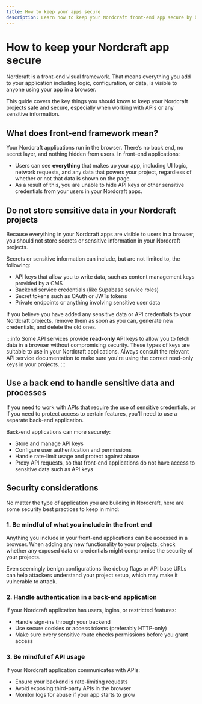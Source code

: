 ```yaml
---
title: How to keep your apps secure
description: Learn how to keep your Nordcraft front-end app secure by being mindful of exposing secret API credentials and other sensitive data.
---
```


# How to keep your Nordcraft app secure

Nordcraft is a front-end visual framework. That means everything you add to your application including logic, configuration, or data, is visible to anyone using your app in a browser.

This guide covers the key things you should know to keep your Nordcraft projects safe and secure, especially when working with APIs or any sensitive information.

## What does front-end framework mean?

Your Nordcraft applications run in the browser. There’s no back end, no secret layer, and nothing hidden from users. In front-end applications:

- Users can see **everything** that makes up your app, including UI logic, network requests, and any data that powers your project, regardless of whether or not that data is shown on the page.
- As a result of this, you are unable to hide API keys or other sensitive credentials from your users in your Nordcraft apps.

## Do not store sensitive data in your Nordcraft projects

Because everything in your Nordcraft apps are visible to users in a browser, you should not store secrets or sensitive information in your Nordcraft projects.

Secrets or sensitive information can include, but are not limited to, the following:

- API keys that allow you to write data, such as content management keys provided by a CMS
- Backend service credentials (like Supabase service roles)
- Secret tokens such as OAuth or JWTs tokens
- Private endpoints or anything involving sensitive user data

If you believe you have added any sensitive data or API credentials to your Nordcraft projects, remove them as soon as you can, generate new credentials, and delete the old ones.

:::info
Some API services provide **read-only** API keys to allow you to fetch data in a browser without compromising security. These types of keys are suitable to use in your Nordcraft applications. Always consult the relevant API service documentation to make sure you're using the correct read-only keys in your projects.
:::

## Use a back end to handle sensitive data and processes

If you need to work with APIs that require the use of sensitive credentials, or if you need to protect access to certain features, you'll need to use a separate back-end application.

Back-end applications can more securely:

- Store and manage API keys
- Configure user authentication and permissions
- Handle rate-limit usage and protect against abuse
- Proxy API requests, so that front-end applications do not have access to sensitive data such as API keys


## Security considerations

No matter the type of application you are building in Nordcraft, here are some security best practices to keep in mind:

### 1. Be mindful of what you include in the front end

Anything you include in your front-end applications can be accessed in a browser. When adding any new functionality to your projects, check whether any exposed data or credentials might compromise the security of your projects.

Even seemingly benign configurations like debug flags or API base URLs can help attackers understand your project setup, which may make it vulnerable to attack.

### 2. Handle authentication in a back-end application

If your Nordcraft application has users, logins, or restricted features:

- Handle sign-ins through your backend
- Use secure cookies or access tokens (preferably HTTP-only)
- Make sure every sensitive route checks permissions before you grant access


### 3. Be mindful of API usage

If your Nordcraft application communicates with APIs:

- Ensure your backend is rate-limiting requests
- Avoid exposing third-party APIs in the browser
- Monitor logs for abuse if your app starts to grow
